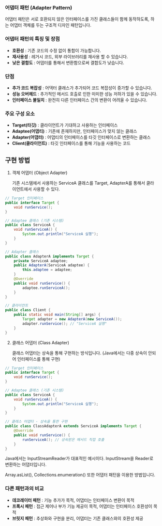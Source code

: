 ### 어댑터 패턴 (Adapter Pattern)

어댑터 패턴은 서로 호환되지 않은 인터페이스를 가진 클래스들이 함께 동작하도록, 하는 어댑터 객체를 두는 구조적 디자인 패턴입니다.


### 어댑터 패턴의 특징 및 장점

- **호환성** : 기존 코드의 수정 없이 통합이 가능합니다.
- **재사용성** : 레거시 코드, 외부 라이브러리를 재사용 할 수 있습니다.
- **낮은 결합도** : 어댑터를 통해서 변환함으로써 결합도가 낮습니다.

### 단점

- **추가 코드 복잡성** : 어댁터 클래스가 추가되어 코드 복잡성이 증가할 수 있습니다.
- **성능 오버헤드** : 추가적인 메서드 호출로 인한 미미한 성능 저하가 있을 수 있습니다.
- **인터페이스 불일치** : 완전히 다른 인터페이스 간의 변환이 어려울 수 있습니다.

### 주요 구성 요소
- **Target(타깃)** : 클라이언트가 기대하고 사용하는 인터페이스
- **Adaptee(어댑티)** : 기존에 존재하지만, 인터페이스가 맞지 않는 클래스
- **Adapter(어댑터)** : 어댑티의 인터페이스를 타깃 인터페이스로 변환하는 클래스
- **Client(클라이언트)** : 타깃 인터페이스를 통해 기능을 사용하는 코드

## 구현 방법

1. 객체 어댑터 (Object Adapter)
   
    기존 시스템에서 사용하는 ServiceA 클래스를 Target, AdapterA를 통해서 클라이언트에서 사용할 수 있다.

```java
// Target 인터페이스
public interface Target {
    void runService();
}

// Adaptee 클래스 (기존 시스템)
public class ServiceA {
    void runServiceA() {
        System.out.println("ServiceA 실행");
    }
}

// Adapter 클래스
public class AdapterA implements Target {
    private ServiceA adaptee;
    public AdapterA(ServiceA adaptee) {
        this.adaptee = adaptee;
    }
    @Override
    public void runService() {
        adaptee.runServiceA();
    }
}

// 클라이언트
public class Client {
    public static void main(String[] args) {
        Target adapter = new AdapterA(new ServiceA());
        adapter.runService(); // "ServiceA 실행"
    }
}
```

2. 클래스 어댑터 (Class Adapter)

    클래스 어댑터는 상속을 통해 구현하는 방식입니다. (Java에서는 다중 상속이 안되어 인터페이스를 통해 구현)

```java
// Target 인터페이스
public interface Target {
    void runService();
}

// Adaptee 클래스 (기존 시스템)
public class ServiceA {
    void runServiceA() {
        System.out.println("ServiceA 실행");
    }
}

// 클래스 어댑터 - 상속을 통한 구현
public class ClassAdapterA extends ServiceA implements Target {
    @Override
    public void runService() {
        runServiceA(); // 상속받은 메서드 직접 호출
    }
}
```

Java에서는 InputStreamReader가 대표적인 예시이다. InputStream을 Reader로 변환하는 어댑터입니다.

Array.asList(), Collections.enumeration() 또한 어댑터 패턴을 이용한 방법입니다.

### 다른 패턴과의 비교

- **데코레이터 패턴** : 기능 추가가 목적, 어댑터는 인터페이스 변환이 목적
- **프록시 패턴** : 접근 제어나 부가 기능 제공이 목적, 어댑터는 인터페이스 호환성이 목적
- **브릿지 패턴** : 추상화와 구현을 분리, 어댑터는 기존 클래스와의 호환성 제공